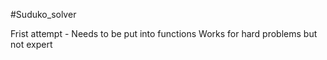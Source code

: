 #Suduko_solver

Frist attempt - Needs to be put into functions
Works for hard problems but not expert
